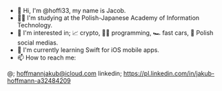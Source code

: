 - 👋 Hi, I'm @hoffi33, my name is Jacob.
- 👨‍🎓 I'm studying at the Polish-Japanese Academy of Information Technology.
- 👀 I'm interested in; 📈 crypto, 👨‍💻 programming, 🏎 fast cars, 📝 Polish social medias.
- 🌱 I'm currently learning Swift for iOS mobile apps.
- 📫 How to reach me:

@;   hoffmannjakub@icloud.com
linkedin;  https://pl.linkedin.com/in/jakub-hoffmann-a32484209

<!---
soon.
--->

